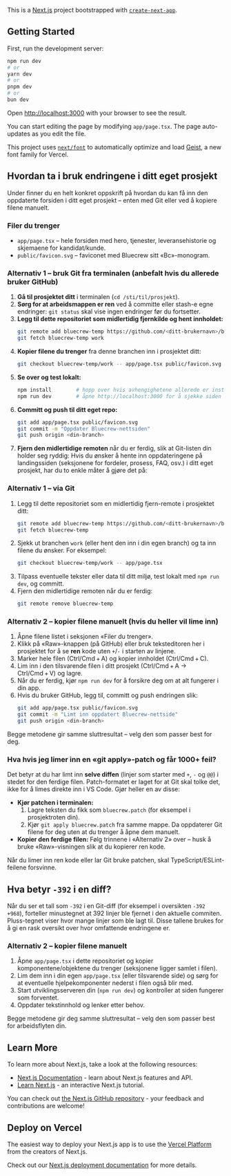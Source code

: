 This is a [Next.js](https://nextjs.org) project bootstrapped with [`create-next-app`](https://nextjs.org/docs/app/api-reference/cli/create-next-app).

## Getting Started

First, run the development server:

```bash
npm run dev
# or
yarn dev
# or
pnpm dev
# or
bun dev
```

Open [http://localhost:3000](http://localhost:3000) with your browser to see the result.

You can start editing the page by modifying `app/page.tsx`. The page auto-updates as you edit the file.

This project uses [`next/font`](https://nextjs.org/docs/app/building-your-application/optimizing/fonts) to automatically optimize and load [Geist](https://vercel.com/font), a new font family for Vercel.

## Hvordan ta i bruk endringene i ditt eget prosjekt

Under finner du en helt konkret oppskrift på hvordan du kan få inn den oppdaterte forsiden i ditt eget prosjekt – enten med Git eller ved å kopiere filene manuelt.

### Filer du trenger

* `app/page.tsx` – hele forsiden med hero, tjenester, leveransehistorie og skjemaene for kandidat/kunde.
* `public/favicon.svg` – faviconet med Bluecrew sitt «Bc»-monogram.

### Alternativ 1 – bruk Git fra terminalen (anbefalt hvis du allerede bruker GitHub)
1. **Gå til prosjektet ditt** i terminalen (`cd /sti/til/prosjekt`).
2. **Sørg for at arbeidsmappen er ren** ved å committe eller stash-e egne endringer: `git status` skal vise ingen endringer før du fortsetter.
3. **Legg til dette repositoriet som midlertidig fjernkilde og hent innholdet:**
   ```bash
   git remote add bluecrew-temp https://github.com/<ditt-brukernavn>/bluecrew.git
   git fetch bluecrew-temp work
   ```
4. **Kopier filene du trenger** fra denne branchen inn i prosjektet ditt:
   ```bash
   git checkout bluecrew-temp/work -- app/page.tsx public/favicon.svg
   ```
5. **Se over og test lokalt:**
   ```bash
   npm install        # hopp over hvis avhengighetene allerede er installert
   npm run dev        # åpne http://localhost:3000 for å sjekke siden
   ```
6. **Committ og push til ditt eget repo:**
   ```bash
   git add app/page.tsx public/favicon.svg
   git commit -m "Oppdater Bluecrew-nettsiden"
   git push origin <din-branch>
   ```
7. **Fjern den midlertidige remoten** når du er ferdig, slik at Git-listen din holder seg ryddig:
Hvis du ønsker å hente inn oppdateringene på landingssiden (seksjonene for fordeler, prosess, FAQ, osv.) i ditt eget prosjekt, har du to enkle måter å gjøre det på:

### Alternativ 1 – via Git
1. Legg til dette repositoriet som en midlertidig fjern-remote i prosjektet ditt:
   ```bash
   git remote add bluecrew-temp https://github.com/<ditt-brukernavn>/bluecrew.git
   git fetch bluecrew-temp
   ```
2. Sjekk ut branchen `work` (eller hent den inn i din egen branch) og ta inn filene du ønsker. For eksempel:
   ```bash
   git checkout bluecrew-temp/work -- app/page.tsx
   ```
3. Tilpass eventuelle tekster eller data til ditt miljø, test lokalt med `npm run dev`, og committ.
4. Fjern den midlertidige remoten når du er ferdig:
   ```bash
   git remote remove bluecrew-temp
   ```

### Alternativ 2 – kopier filene manuelt (hvis du heller vil lime inn)
1. Åpne filene listet i seksjonen «Filer du trenger».
2. Klikk på «Raw»-knappen (på GitHub) eller bruk teksteditoren her i prosjektet for å se **ren** kode uten `+`/`-` i starten av linjene.
3. Marker hele filen (Ctrl/Cmd + A) og kopier innholdet (Ctrl/Cmd + C).
4. Lim inn i den tilsvarende filen i ditt prosjekt (Ctrl/Cmd + A → Ctrl/Cmd + V) og lagre.
5. Når du er ferdig, kjør `npm run dev` for å forsikre deg om at alt fungerer i din app.
6. Hvis du bruker GitHub, legg til, committ og push endringen slik:
   ```bash
   git add app/page.tsx public/favicon.svg
   git commit -m "Limt inn oppdatert Bluecrew-nettside"
   git push origin <din-branch>
   ```

Begge metodene gir samme sluttresultat – velg den som passer best for deg.

### Hva hvis jeg limer inn en «git apply»-patch og får 1000+ feil?

Det betyr at du har limt inn **selve diffen** (linjer som starter med `+`, `-` og `@@`) i stedet for den ferdige filen. Patch-formatet er laget for at Git skal tolke det, ikke for å limes direkte inn i VS Code. Gjør heller en av disse:

* **Kjør patchen i terminalen:**
  1. Lagre teksten du fikk som `bluecrew.patch` (for eksempel i prosjektroten din).
  2. Kjør `git apply bluecrew.patch` fra samme mappe. Da oppdaterer Git filene for deg uten at du trenger å åpne dem manuelt.
* **Kopier den ferdige filen:** Følg trinnene i «Alternativ 2» over – husk å bruke «Raw»-visningen slik at du kopierer ren kode.

Når du limer inn ren kode eller lar Git bruke patchen, skal TypeScript/ESLint-feilene forsvinne.

## Hva betyr `-392` i en diff?

Når du ser et tall som `-392` i en Git-diff (for eksempel i oversikten `-392 +968`), forteller minustegnet at 392 linjer ble fjernet i den aktuelle commiten. Pluss-tegnet viser hvor mange linjer som ble lagt til. Disse tallene brukes for å gi en rask oversikt over hvor omfattende endringene er.
### Alternativ 2 – kopier filene manuelt
1. Åpne `app/page.tsx` i dette repositoriet og kopier komponentene/objektene du trenger (seksjonene ligger samlet i filen).
2. Lim dem inn i din egen `app/page.tsx` (eller tilsvarende side) og sørg for at eventuelle hjelpekomponenter nederst i filen også blir med.
3. Start utviklingsserveren din (`npm run dev`) og kontroller at siden fungerer som forventet.
4. Oppdater tekstinnhold og lenker etter behov.

Begge metodene gir deg samme sluttresultat – velg den som passer best for arbeidsflyten din.

## Learn More

To learn more about Next.js, take a look at the following resources:

- [Next.js Documentation](https://nextjs.org/docs) - learn about Next.js features and API.
- [Learn Next.js](https://nextjs.org/learn) - an interactive Next.js tutorial.

You can check out [the Next.js GitHub repository](https://github.com/vercel/next.js) - your feedback and contributions are welcome!

## Deploy on Vercel

The easiest way to deploy your Next.js app is to use the [Vercel Platform](https://vercel.com/new?utm_medium=default-template&filter=next.js&utm_source=create-next-app&utm_campaign=create-next-app-readme) from the creators of Next.js.

Check out our [Next.js deployment documentation](https://nextjs.org/docs/app/building-your-application/deploying) for more details.

